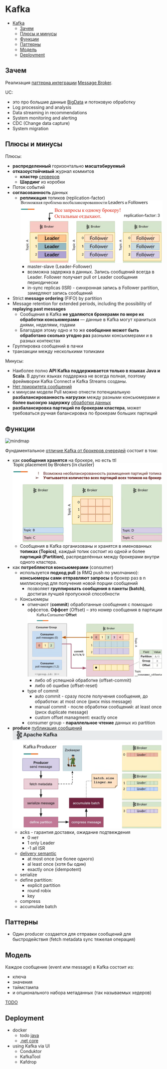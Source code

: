 # Kafka

- [Kafka](#kafka)
  - [Зачем](#зачем)
  - [Плюсы и минусы](#плюсы-и-минусы)
  - [Функции](#функции)
  - [Паттерны](#паттерны)
  - [Модель](#модель)
  - [Deployment](#deployment)

## Зачем

Реализация [паттерна интеграции](../../../arch/pattern/integration/pattern.integration.md) [Message Broker](../../../arch/pattern/integration/pattern.messagebroker.md).

UC:

- это про большие данные [BigData](../../../arch/style/bigdata.md) и потоковую обработку
- Log processing and analysis
- Data streaming in recommendations
- System monitoring and alerting
- CDC (Change data capture)
- System migration

## Плюсы и минусы

Плюсы:

- __распределенный__ горизонтально __масштабируемый__
- __отказоустойчивый__ журнал коммитов
  - __кластер__ [серверов](https://www.youtube.com/watch?v=-AZOi3kP9Js)
  - __Шардинг__ из коробки
- Поток событий
- __согласованность__ данных
  - __репликация__ топиков (replication-factor) ![replica](../../../img/technology/middleware/messagebus/kafka.replica.png)
    - master-slave (Leader-Follower)
    - возможна задержка в данных. Запись сообщений всегда в Leader. Follower получает pull от Leader сообщения периодически
    - in-sync replicas (ISR) - синхронная запись в Follower partition, замедляют запись сообщений
- Strict __message ordering__ (FIFO) by partition
- Message retention for extended periods, including the possibility of __replaying past messages__
  - Сообщения в Kafka __не удаляются брокерами по мере их обработки консьюмерами__ — данные в Kafka могут храниться днями, неделями, годами
  - Благодаря этому одно и то же __сообщение может быть обработано сколько угодно раз__ разными консьюмерами и в разных контекстах
- Группировка сообщений в пачки
- транзакции между несколькими топиками

Минусы:

- Наиболее полно __API Kafka поддерживается только в языках Java и Scala__. В других языках поддержка не всегда полная, поэтому фреймворки Kafka Connect и Kafka Streams созданы.
- [Нет приоритета сообщений](https://blog.bytebytego.com/p/how-to-choose-a-message-queue-kafka)
- к минусам модели Pull можно отнести потенциальную __разбалансированность нагрузки__ между разными консьюмерами и __более высокую задержку__ [обработки данных](https://vc.ru/dev/869548-kafka-vs-rabbitmq-chto-nuzhno-znat-analitiku-pro-brokery-soobshenii)
- __разбалансировка партиций по брокерам кластера__, может требоваться ручная балансировка по брокерам больших партиций

## Функции

![mindmap](http://www.plantuml.com/plantuml/proxy?cache=no&src=https://raw.githubusercontent.com/daemon110282/daemon110282.github.io/master/technology/middleware/messagebus/kafka.puml)

Фундаментальное [отличие Kafka от брокеров очередей](https://slurm.io/tpost/pnyjznpvr1-apache-kafka-osnovi-tehnologii) состоит в том:

- как __сообщения хранятся__ на брокере, но есть ttl ![partition](../../../img/technology/middleware/messagebus/kafka.partition.png)
  - Сообщения в Kafka организованы и хранятся в именованных __топиках (Topics)__, каждый топик состоит из одной и более __партиций (Partition)__, распределённых между брокерами внутри одного кластера.
- как __потребляются консьюмерами__ (consumer)
  - используется __подход pull__ (в RMQ push по умолчанию): __консьюмеры сами отправляют запросы__ в брокер раз в n миллисекунд для получения новой порции сообщений
    - позволяет __группировать сообщения в пакеты (batch)__, достигая лучшей пропускной способности
  - Консьюмеры
    - отмечают (__commit__) обработанные сообщения с помощью оффсетов. __Оффсет__ (Offset) – это номер сообщения в партиции ![consumer](../../../img/technology/middleware/messagebus/kafka.consumer.offset.png)
      - либо об успешной обработке (offset-commit)
      - либо об ошибке (offset-reset)
    - type of commit
      - auto commit - сразу после получения сообщения, до обработки: at most once (риск miss message)
      - manual commit - после обработки сообщений: at least once (риск duplicate message)
      - custom offset managment: exactly once
    - consumer group - __параллельное чтение__ данных из partition
- __produce__ [публикация сообщений](https://www.youtube.com/watch?v=-AZOi3kP9Js) ![producer](../../../img/technology/middleware/messagebus/kafka.producer.png)
  - acks - гарантия доставки, ожидание подтвеждения
    - 0 нет
    - 1 only Leader
    - -1 all ISR
  - [delivery semantic](https://habr.com/ru/articles/738874/)
    - at most once (не более одного)
    - al least once (хотя бы один)
    - exactly once (idempotent)
  - serialize
  - define partition:
    - explicit partition
    - round robix
    - key
  - compress
  - accumulate batch

## Паттерны

- Один producer создается для отправки сообщений для быстродействия (fetch metadata sync тяжелая операция)

## Модель

Каждое сообщение (event или message) в Kafka состоит из:

- ключа
- значения
- таймстампа
- и опционального набора метаданных (так называемых хедеров)

[TODO](https://slurm.io/tpost/pnyjznpvr1-apache-kafka-osnovi-tehnologii)

## Deployment

- docker
  - todo [java](https://habr.com/ru/articles/738874/)
  - [.net core](https://mandur.hashnode.dev/kafka-for-aspnet-core-6)
- using Kafka via UI
  - Conduktor
  - KafkaTool
  - Kafdrop
